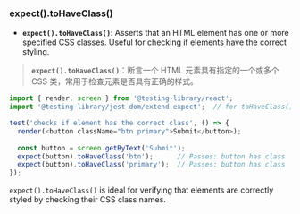 ### expect().toHaveClass()

- **`expect().toHaveClass()`**: Asserts that an HTML element has one or more specified CSS classes. Useful for checking if elements have the correct styling.

> **`expect().toHaveClass()`**：断言一个 HTML 元素具有指定的一个或多个 CSS 类，常用于检查元素是否具有正确的样式。

```js
import { render, screen } from '@testing-library/react';
import '@testing-library/jest-dom/extend-expect';  // for toHaveClass()

test('checks if element has the correct class', () => {
  render(<button className="btn primary">Submit</button>);
  
  const button = screen.getByText('Submit');
  expect(button).toHaveClass('btn');      // Passes: button has class 'btn'
  expect(button).toHaveClass('primary');  // Passes: button has class 'primary'
});
```

`expect().toHaveClass()` is ideal for verifying that elements are correctly styled by checking their CSS class names.